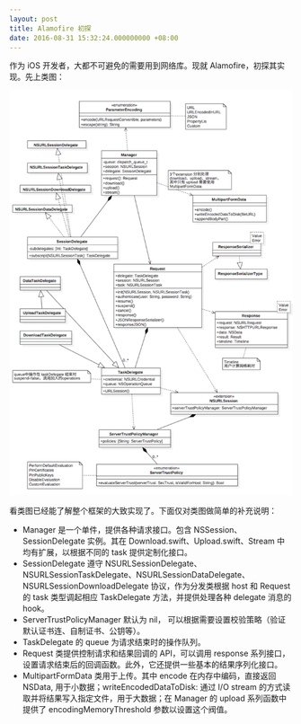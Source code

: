 ```yaml
---
layout: post
title: Alamofire 初探
date: 2016-08-31 15:32:24.000000000 +08:00
---
```


作为 iOS 开发者，大都不可避免的需要用到网络库。现就 Alamofire，初探其实现。先上类图：

![类图](/assets/images/2016/Alamofire.png)

看类图已经能了解整个框架的大致实现了。下面仅对类图做简单的补充说明：

*   Manager 是一个单件，提供各种请求接口。包含 NSSession、SessionDelegate 实例。其在 Download.swift、Upload.swift、Stream 中均有扩展，以根据不同的 task 提供定制化接口。
*   SessionDelegate 遵守 NSURLSessionDelegate、NSURLSessionTaskDelegate、NSURLSessionDataDelegate、NSURLSessionDownloadDelegate 协议，作为分发类根据 host 和 Request 的 task 类型调起相应 TaskDelegate 方法，并提供处理各种 delegate 消息的 hook。
*   ServerTrustPolicyManager 默认为 nil， 可以根据需要设置校验策略（验证默认证书连、自制证书、公钥等）。
*   TaskDelegate 的 queue 为请求结束时的操作队列。
*   Request 类提供控制请求和结果回调的 API，可以调用 response 系列接口，设置请求结束后的回调函数。此外，它还提供一些基本的结果序列化接口。
*   MultipartFormData 类用于上传。其中 encode 在内存中编码，直接返回 NSData, 用于小数据；writeEncodedDataToDisk: 通过 I/O stream 的方式读取并将结果写入指定文件，用于大数据；在 Manager 的 upload 系列函数中提供了 encodingMemoryThreshold 参数以设置这个阀值。
